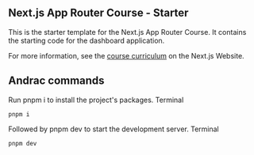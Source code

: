 ## Next.js App Router Course - Starter

This is the starter template for the Next.js App Router Course. It contains the starting code for the dashboard application.

For more information, see the [course curriculum](https://nextjs.org/learn) on the Next.js Website.

## Andrac commands
Run pnpm i to install the project's packages.
Terminal

```pnpm i```

Followed by pnpm dev to start the development server.
Terminal

```pnpm dev```
